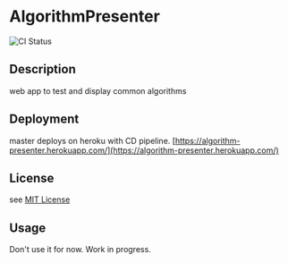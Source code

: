 # AlgorithmPresenter
![CI Status](https://github.com/guidou44/AlgorithmPresenter/workflows/AlgorithmPresenter%20CI/badge.svg?branch=master)

## Description
web app to test and display common algorithms

## Deployment
master deploys on heroku with CD pipeline. [https://algorithm-presenter.herokuapp.com/](https://algorithm-presenter.herokuapp.com/)

## License
see [MIT License](LICENSE.md)

## Usage
Don't use it for now. Work in progress.